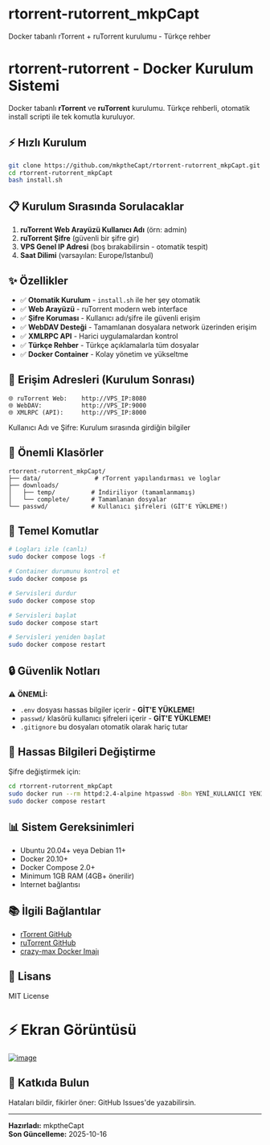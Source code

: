 # rtorrent-rutorrent_mkpCapt
Docker tabanlı rTorrent + ruTorrent kurulumu - Türkçe rehber

# rtorrent-rutorrent - Docker Kurulum Sistemi

Docker tabanlı **rTorrent** ve **ruTorrent** kurulumu. Türkçe rehberli, otomatik install scripti ile tek komutla kuruluyor.

## ⚡ Hızlı Kurulum
```bash
git clone https://github.com/mkptheCapt/rtorrent-rutorrent_mkpCapt.git
cd rtorrent-rutorrent_mkpCapt
bash install.sh
```

## 📋 Kurulum Sırasında Sorulacaklar

1. **ruTorrent Web Arayüzü Kullanıcı Adı** (örn: admin)
2. **ruTorrent Şifre** (güvenli bir şifre gir)
3. **VPS Genel IP Adresi** (boş bırakabilirsin - otomatik tespit)
4. **Saat Dilimi** (varsayılan: Europe/Istanbul)

## ✨ Özellikler

- ✅ **Otomatik Kurulum** - `install.sh` ile her şey otomatik
- ✅ **Web Arayüzü** - ruTorrent modern web interface
- ✅ **Şifre Koruması** - Kullanıcı adı/şifre ile güvenli erişim
- ✅ **WebDAV Desteği** - Tamamlanan dosyalara network üzerinden erişim
- ✅ **XMLRPC API** - Harici uygulamalardan kontrol
- ✅ **Türkçe Rehber** - Türkçe açıklamalarla tüm dosyalar
- ✅ **Docker Container** - Kolay yönetim ve yükseltme

## 📂 Erişim Adresleri (Kurulum Sonrası)
```
🌐 ruTorrent Web:    http://VPS_IP:8080
🌐 WebDAV:           http://VPS_IP:9000
🌐 XMLRPC (API):     http://VPS_IP:8000
```

Kullanıcı Adı ve Şifre: Kurulum sırasında girdiğin bilgiler

## 📁 Önemli Klasörler
```
rtorrent-rutorrent_mkpCapt/
├── data/               # rTorrent yapılandırması ve loglar
├── downloads/
│   ├── temp/          # İndiriliyor (tamamlanmamış)
│   └── complete/      # Tamamlanan dosyalar
└── passwd/            # Kullanıcı şifreleri (GİT'E YÜKLEME!)
```

## 🔧 Temel Komutlar
```bash
# Logları izle (canlı)
sudo docker compose logs -f

# Container durumunu kontrol et
sudo docker compose ps

# Servisleri durdur
sudo docker compose stop

# Servisleri başlat
sudo docker compose start

# Servisleri yeniden başlat
sudo docker compose restart
```

## 🔒 Güvenlik Notları

⚠️ **ÖNEMLİ:**
- `.env` dosyası hassas bilgiler içerir - **GİT'E YÜKLEME!**
- `passwd/` klasörü kullanıcı şifreleri içerir - **GİT'E YÜKLEME!**
- `.gitignore` bu dosyaları otomatik olarak hariç tutar

## 🔄 Hassas Bilgileri Değiştirme

Şifre değiştirmek için:
```bash
cd rtorrent-rutorrent_mkpCapt
sudo docker run --rm httpd:2.4-alpine htpasswd -Bbn YENİ_KULLANICI YENİ_ŞİFRE | sudo tee passwd/rutorrent.htpasswd
sudo docker compose restart
```

## 📊 Sistem Gereksinimleri

- Ubuntu 20.04+ veya Debian 11+
- Docker 20.10+
- Docker Compose 2.0+
- Minimum 1GB RAM (4GB+ önerilir)
- Internet bağlantısı

## 📚 İlgili Bağlantılar

- [rTorrent GitHub](https://github.com/rakshasa/rtorrent)
- [ruTorrent GitHub](https://github.com/Novik/ruTorrent)
- [crazy-max Docker Imajı](https://github.com/crazy-max/docker-rtorrent-rutorrent)

## 📝 Lisans

MIT License

# ⚡ Ekran Görüntüsü

<a href="https://ibb.co/GQVLgHNF"><img src="https://i.ibb.co/B2gx8nFw/image.png" alt="image" border="0"></a>

## 🤝 Katkıda Bulun

Hataları bildir, fikirler öner: GitHub Issues'de yazabilirsin.

---

**Hazırladı:** mkptheCapt  
**Son Güncelleme:** 2025-10-16

